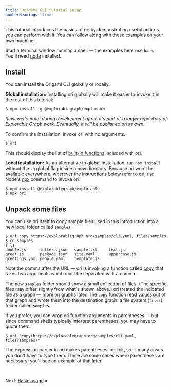 ```yaml
---
title: Origami CLI tutorial setup
numberHeadings: true
---
```


This tutorial introduces the basics of ori by demonstrating useful actions you can perform with it. You can follow along with these examples on your own machine.

Start a terminal window running a shell — the examples here use `bash`. You'll need [node](https://nodejs.org) installed.

## Install

You can install the Origami CLI globally or locally.

<span class="tutorialStep"></span> **Global installation:** Installing ori globally will make it easier to invoke it in the rest of this tutorial:

```console
$ npm install -g @explorablegraph/explorable
```

_Reviewer's note: during development of ori, it's part of a larger repository of Explorable Graph work. Eventually, it will be published on its own._

<span class="tutorialStep"></span> To confirm the installation, invoke ori with no arguments.

```console
$ ori
```

This should display the list of [built-in functions](/ori/builtins.html) included with ori.

<span class="tutorialStep"></span> **Local installation:** As an alternative to global installation, run `npm install` without the `-g` global flag inside a new directory. Because ori won't be available everywhere, wherever the instructions below refer to ori, use Node's [npx](https://docs.npmjs.com/cli/v7/commands/npx) command to invoke ori:

```console
$ npm install @explorablegraph/explorable
$ npx ori
```

## Unpack some files

<span class="tutorialStep"></span> You can use ori itself to copy sample files used in this introduction into a new local folder called `samples`:

```console
$ ori copy https://explorablegraph.org/samples/cli.yaml, files/samples
$ cd samples
$ ls
double.js      letters.json   sample.txt     text.js
greet.js       package.json   site.yaml      uppercase.js
greetings.yaml people.yaml    template.js
```

Note the comma after the URL — ori is invoking a function called [copy](/ori/builtins.html#copy) that takes two arguments which must be separated with a comma.

The new `samples` folder should show a small collection of files. (The specific files may differ slightly from what's shown above.) ori treated the indicated file as a graph — more on graphs later. The `copy` function read values out of that graph and wrote them into the destination graph: a file system (`files`) folder called `samples`.

<span class="tutorialStep"></span> If you prefer, you can wrap ori function arguments in parentheses — but since command shells typically interpret parentheses, you may have to quote them:

```console
$ ori "copy(https://explorablegraph.org/samples/cli.yaml, files/samples)"
```

The expression parser in ori makes parentheses implicit, so in many cases you don't have to type them. There are some cases where parentheses are necessary; you'll see an example of that later.

&nbsp;

Next: [Basic usage](intro2.html) »

